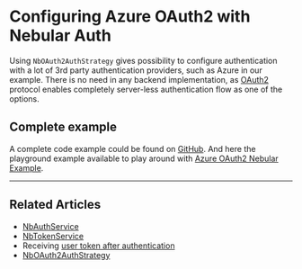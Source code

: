 # Configuring Azure OAuth2 with Nebular Auth

Using `NbOAuth2AuthStrategy` gives possibility to configure authentication with a lot of 3rd party authentication providers, such as Azure in our example.
There is no need in any backend implementation, as [OAuth2](https://tools.ietf.org/html/rfc6749) protocol enables completely server-less authentication flow as one of the options.

## Complete example

A complete code example could be found on [GitHub](https://github.com/akveo/nebular/tree/master/src/playground/without-layout/azure).
And here the playground example available to play around with [Azure OAuth2 Nebular Example](/example/azure).

<hr>

## Related Articles

- [NbAuthService](/docs/auth/nbauthservice)
- [NbTokenService](/docs/auth/nbtokenservice)
- Receiving [user token after authentication](/docs/auth/getting-user-token)
- [NbOAuth2AuthStrategy](/docs/auth/nboauth2authstrategy)
